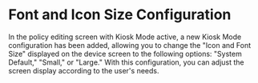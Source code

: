 # Font and Icon Size Configuration

In the policy editing screen with Kiosk Mode active, a new Kiosk Mode configuration has been added, allowing you to change the "Icon and Font Size" displayed on the device screen to the following options: "System Default," "Small," or "Large." With this configuration, you can adjust the screen display according to the user's needs.
